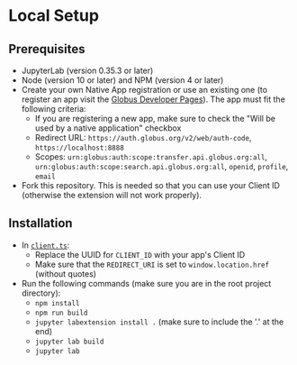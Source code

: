 # Local Setup

## Prerequisites

* JupyterLab (version 0.35.3 or later)
* Node (version 10 or later) and NPM (version 4 or later)
* Create your own Native App registration or use an existing one (to register an app visit the [Globus Developer Pages](https://developers.globus.org)). The app must fit the following criteria:
    * If you are registering a new app, make sure to check the "Will be used by a native application" checkbox
    * Redirect URL: `https://auth.globus.org/v2/web/auth-code`, `https://localhost:8888`
    * Scopes: `urn:globus:auth:scope:transfer.api.globus.org:all`, `urn:globus:auth:scope:search.api.globus.org:all`, `openid`, `profile`, `email`
* Fork this repository. This is needed so that you can use your Client ID (otherwise the extension will not work properly).

## Installation
* In [`client.ts`](src/globus/api/client.ts):
    * Replace the UUID for `CLIENT_ID` with your app's Client ID
    * Make sure that the `REDIRECT_URI` is set to `window.location.href` (without quotes)
* Run the following commands (make sure you are in the root project directory):
    * `npm install`
    * `npm run build`
    * `jupyter labextension install .` (make sure to include the '.' at the end)
    * `jupyter lab build`
    * `jupyter lab`